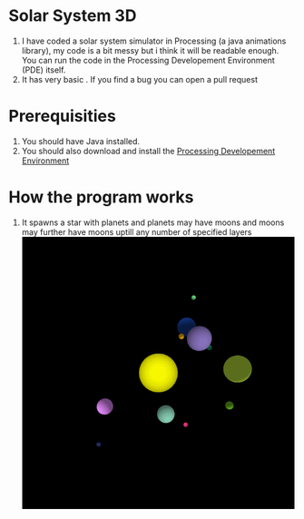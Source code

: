# Solar System 3D
1. I have coded a solar system simulator in Processing (a java animations library), my code is a bit messy but i think it will be readable enough. You can run the code in the Processing Developement Environment (PDE) itself.  
2. It has very basic . If you find a bug you can open a pull request

# Prerequisities
1. You should have Java installed.
2. You should also download and install the [Processing Developement Environment](https://processing.org/)

# How the program works

1. It spawns a star with planets and planets may have moons and moons may further have moons uptill any number of specified layers  
![](https://github.com/Divy1211/SolarSys3D/blob/master/sol.gif)  
